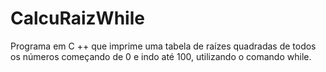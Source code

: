 # CalcuRaizWhile
Programa em C ++ que imprime uma tabela de raízes quadradas de todos os números começando de 0 e indo até 100, utilizando o comando while.
